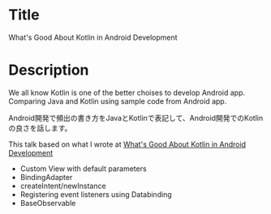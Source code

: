 # Title 

What's Good About Kotlin in Android Development

# Description

We all know Kotlin is one of the better choises to develop Android app. Comparing Java and Kotlin using sample code from Android app.

Android開発で頻出の書き方をJavaとKotlinで表記して、Android開発でのKotlinの良さを話します。

This talk based on what I wrote at [What's Good About Kotlin in Android Development](http://shiraji.github.io/blog/2016/12/11/whats-good-about-kotlin-in-android-development/)

* Custom View with default parameters
* BindingAdapter
* createIntent/newInstance
* Registering event listeners using Databinding
* BaseObservable
